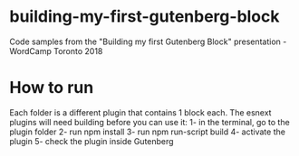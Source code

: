 # building-my-first-gutenberg-block
Code samples from the "Building my first Gutenberg Block" presentation - WordCamp Toronto 2018

# How to run
Each folder is a different plugin that contains 1 block each. The esnext plugins will need building before you can use it:
1- in the terminal, go to the plugin folder
2- run npm install
3- run npm run-script build
4- activate the plugin
5- check the plugin inside Gutenberg